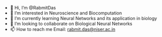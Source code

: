 - 👋 Hi, I’m @RabmitDas
- 👀 I’m interested in Neuroscience and Biocomputation
- 🌱 I’m currently learning Neural Networks and its application in biology
- 💞️ I’m looking to collaborate on Biological Neural Networks 
- 📫 How to reach me Email: rabmit.das@niser.ac.in

<!---
RabmitDas/RabmitDas is a ✨ special ✨ repository because its `README.md` (this file) appears on your GitHub profile.
You can click the Preview link to take a look at your changes.
--->
